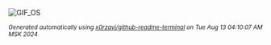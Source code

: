 <div align="justify">
<picture>
    <source media="(prefers-color-scheme: dark)" srcset="https://i.ibb.co/tBYWghk/output-gif.gif">
    <source media="(prefers-color-scheme: light)" srcset="https://i.ibb.co/tBYWghk/output-gif.gif">
    <img alt="GIF_OS" src="https://i.ibb.co/tBYWghk/output-gif.gif">
</picture>

<sub><i>Generated automatically using [x0rzavi/github-readme-terminal](https://github.com/x0rzavi/github-readme-terminal) on Tue Aug 13 04:10:07 AM MSK 2024</i></sub>

</div>

<!-- Image deletion URL: https://ibb.co/b1N8T3q/4aa1f038ca0ecee102b2ccab0e035d5f -->